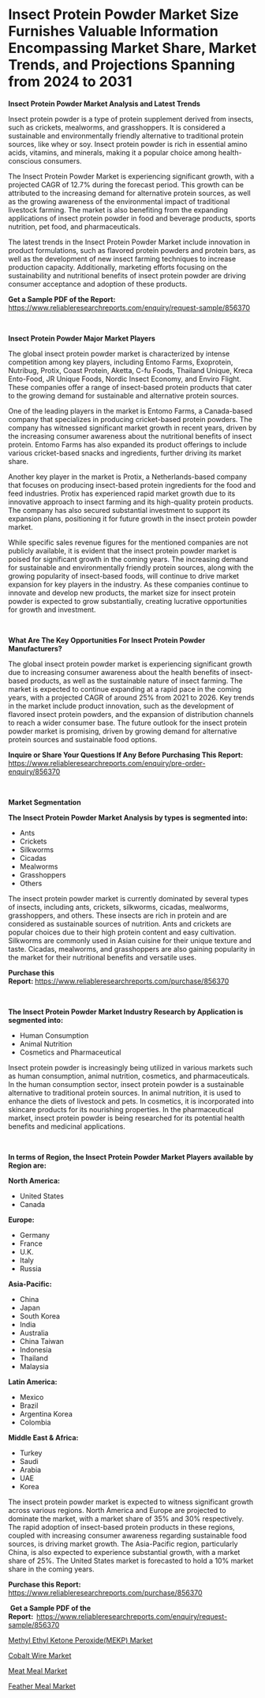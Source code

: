 <p><h1>Insect Protein Powder Market Size Furnishes Valuable Information Encompassing Market Share, Market Trends, and Projections Spanning from 2024 to 2031</h1></p><p><strong>Insect Protein Powder Market Analysis and Latest Trends</strong></p>
<p><p>Insect protein powder is a type of protein supplement derived from insects, such as crickets, mealworms, and grasshoppers. It is considered a sustainable and environmentally friendly alternative to traditional protein sources, like whey or soy. Insect protein powder is rich in essential amino acids, vitamins, and minerals, making it a popular choice among health-conscious consumers.</p><p>The Insect Protein Powder Market is experiencing significant growth, with a projected CAGR of 12.7% during the forecast period. This growth can be attributed to the increasing demand for alternative protein sources, as well as the growing awareness of the environmental impact of traditional livestock farming. The market is also benefiting from the expanding applications of insect protein powder in food and beverage products, sports nutrition, pet food, and pharmaceuticals.</p><p>The latest trends in the Insect Protein Powder Market include innovation in product formulations, such as flavored protein powders and protein bars, as well as the development of new insect farming techniques to increase production capacity. Additionally, marketing efforts focusing on the sustainability and nutritional benefits of insect protein powder are driving consumer acceptance and adoption of these products.</p></p>
<p><strong>Get a Sample PDF of the Report:&nbsp;</strong> <a href="https://www.reliableresearchreports.com/enquiry/request-sample/856370">https://www.reliableresearchreports.com/enquiry/request-sample/856370</a></p>
<p>&nbsp;</p>
<p><strong>Insect Protein Powder Major Market Players</strong></p>
<p><p>The global insect protein powder market is characterized by intense competition among key players, including Entomo Farms, Exoprotein, Nutribug, Protix, Coast Protein, Aketta, C-fu Foods, Thailand Unique, Kreca Ento-Food, JR Unique Foods, Nordic Insect Economy, and Enviro Flight. These companies offer a range of insect-based protein products that cater to the growing demand for sustainable and alternative protein sources.</p><p>One of the leading players in the market is Entomo Farms, a Canada-based company that specializes in producing cricket-based protein powders. The company has witnessed significant market growth in recent years, driven by the increasing consumer awareness about the nutritional benefits of insect protein. Entomo Farms has also expanded its product offerings to include various cricket-based snacks and ingredients, further driving its market share.</p><p>Another key player in the market is Protix, a Netherlands-based company that focuses on producing insect-based protein ingredients for the food and feed industries. Protix has experienced rapid market growth due to its innovative approach to insect farming and its high-quality protein products. The company has also secured substantial investment to support its expansion plans, positioning it for future growth in the insect protein powder market.</p><p>While specific sales revenue figures for the mentioned companies are not publicly available, it is evident that the insect protein powder market is poised for significant growth in the coming years. The increasing demand for sustainable and environmentally friendly protein sources, along with the growing popularity of insect-based foods, will continue to drive market expansion for key players in the industry. As these companies continue to innovate and develop new products, the market size for insect protein powder is expected to grow substantially, creating lucrative opportunities for growth and investment.</p></p>
<p>&nbsp;</p>
<p><strong>What Are The Key Opportunities For Insect Protein Powder Manufacturers?</strong></p>
<p><p>The global insect protein powder market is experiencing significant growth due to increasing consumer awareness about the health benefits of insect-based products, as well as the sustainable nature of insect farming. The market is expected to continue expanding at a rapid pace in the coming years, with a projected CAGR of around 25% from 2021 to 2026. Key trends in the market include product innovation, such as the development of flavored insect protein powders, and the expansion of distribution channels to reach a wider consumer base. The future outlook for the insect protein powder market is promising, driven by growing demand for alternative protein sources and sustainable food options.</p></p>
<p><strong>Inquire or Share Your Questions If Any Before Purchasing This Report:</strong> <a href="https://www.reliableresearchreports.com/enquiry/pre-order-enquiry/856370">https://www.reliableresearchreports.com/enquiry/pre-order-enquiry/856370</a></p>
<p>&nbsp;</p>
<p><strong>Market Segmentation</strong></p>
<p><strong>The Insect Protein Powder Market Analysis by types is segmented into:</strong></p>
<p><ul><li>Ants</li><li>Crickets</li><li>Silkworms</li><li>Cicadas</li><li>Mealworms</li><li>Grasshoppers</li><li>Others</li></ul></p>
<p><p>The insect protein powder market is currently dominated by several types of insects, including ants, crickets, silkworms, cicadas, mealworms, grasshoppers, and others. These insects are rich in protein and are considered as sustainable sources of nutrition. Ants and crickets are popular choices due to their high protein content and easy cultivation. Silkworms are commonly used in Asian cuisine for their unique texture and taste. Cicadas, mealworms, and grasshoppers are also gaining popularity in the market for their nutritional benefits and versatile uses.</p></p>
<p><strong>Purchase this Report:&nbsp;</strong><a href="https://www.reliableresearchreports.com/purchase/856370">https://www.reliableresearchreports.com/purchase/856370</a></p>
<p>&nbsp;</p>
<p><strong>The Insect Protein Powder Market Industry Research by Application is segmented into:</strong></p>
<p><ul><li>Human Consumption</li><li>Animal Nutrition</li><li>Cosmetics and Pharmaceutical</li></ul></p>
<p><p>Insect protein powder is increasingly being utilized in various markets such as human consumption, animal nutrition, cosmetics, and pharmaceuticals. In the human consumption sector, insect protein powder is a sustainable alternative to traditional protein sources. In animal nutrition, it is used to enhance the diets of livestock and pets. In cosmetics, it is incorporated into skincare products for its nourishing properties. In the pharmaceutical market, insect protein powder is being researched for its potential health benefits and medicinal applications.</p></p>
<p>&nbsp;</p>
<p><strong>In terms of Region, the Insect Protein Powder Market Players available by Region are:</strong></p>
<p>
    <p> <strong> North America: </strong>
        <ul>
            <li>United States</li>
            <li>Canada</li>
        </ul>
        </p> 
    <p> <strong> Europe: </strong>
        <ul>
            <li>Germany</li>
            <li>France</li>
            <li>U.K.</li>
            <li>Italy</li>
            <li>Russia</li>
        </ul>
        </p> 
    <p> <strong> Asia-Pacific: </strong>
        <ul>
            <li>China</li>
            <li>Japan</li>
            <li>South Korea</li>
            <li>India</li>
            <li>Australia</li>
            <li>China Taiwan</li>
            <li>Indonesia</li>
            <li>Thailand</li>
            <li>Malaysia</li>
        </ul>
        </p> 
    <p> <strong> Latin America: </strong>
        <ul>
            <li>Mexico</li>
            <li>Brazil</li>
            <li>Argentina Korea</li>
            <li>Colombia</li>
        </ul>
        </p> 
    <p> <strong> Middle East & Africa: </strong>
        <ul>
            <li>Turkey</li>
            <li>Saudi</li>
            <li>Arabia</li>
            <li>UAE</li>
            <li>Korea</li>
        </ul>
    </p>
    </p>
<p><p>The insect protein powder market is expected to witness significant growth across various regions. North America and Europe are projected to dominate the market, with a market share of 35% and 30% respectively. The rapid adoption of insect-based protein products in these regions, coupled with increasing consumer awareness regarding sustainable food sources, is driving market growth. The Asia-Pacific region, particularly China, is also expected to experience substantial growth, with a market share of 25%. The United States market is forecasted to hold a 10% market share in the coming years.</p></p>
<p><strong>Purchase this Report: </strong><a href="https://www.reliableresearchreports.com/purchase/856370">https://www.reliableresearchreports.com/purchase/856370</a></p>
<p>&nbsp;<strong>Get a Sample PDF of the Report:&nbsp;&nbsp;</strong><a href="https://www.reliableresearchreports.com/enquiry/request-sample/856370">https://www.reliableresearchreports.com/enquiry/request-sample/856370</a></p>
<p><strong></strong></p>
<p><p><a href="https://view.publitas.com/reportprime-1/methyl-ethyl-ketone-peroxide-mekp-market-share-market-new-trends-analysis-report-by-type-by-application-by-end-use-by-region-and-segment-forecasts-2023-2030/">Methyl Ethyl Ketone Peroxide(MEKP) Market</a></p><p><a href="https://automatic-knee-4c7.notion.site/Cobalt-Wire-Market-Size-Evaluating-its-Market-Trends-Growth-and-Projections-2024-2031-80c8d0c9e6ab461492f839f131058113">Cobalt Wire Market</a></p><p><a href="https://github.com/brenzgnarento/Market-Research-Report-List-1/blob/main/meat-meal-market.md">Meat Meal Market</a></p><p><a href="https://github.com/jerrycopelandthomaswsqd8q/Market-Research-Report-List-1/blob/main/feather-meal-market.md">Feather Meal Market</a></p></p>